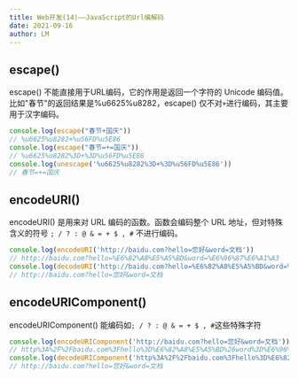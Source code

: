 ```yaml
---
title: Web开发(14)——JavaScript的Url编解码
date: 2021-09-16
author: LM
---
```


##  escape()

escape() 不能直接用于URL编码，它的作用是返回一个字符的 Unicode 编码值。比如"春节"的返回结果是%u6625%u8282，escape() 仅不对`+`进行编码，其主要用于汉字编码。

```javascript
console.log(escape("春节+国庆"))
// %u6625%u8282+%u56FD%u5E86
console.log(escape("春节=+=国庆"))
// %u6625%u8282%3D+%3D%u56FD%u5E86
console.log(unescape('%u6625%u8282%3D+%3D%u56FD%u5E86'))
// 春节=+=国庆
```

## encodeURI()

encodeURI() 是用来对 URL 编码的函数。函数会编码整个 URL 地址，但对特殊含义的符号 `; / ? : @ & = + $ , #` 不进行编码。

```javascript
console.log(encodeURI('http://baidu.com?hello=您好&word=文档'))
// http://baidu.com?hello=%E6%82%A8%E5%A5%BD&word=%E6%96%87%E6%A1%A3
console.log(decodeURI('http://baidu.com?hello=%E6%82%A8%E5%A5%BD&word=%E6%96%87%E6%A1%A3'))
// http://baidu.com?hello=您好&word=文档
```

## encodeURIComponent()

encodeURIComponent() 能编码如`; / ? : @ & = + $ , #`这些特殊字符

```javascript
console.log(encodeURIComponent('http://baidu.com?hello=您好&word=文档'))
// http%3A%2F%2Fbaidu.com%3Fhello%3D%E6%82%A8%E5%A5%BD%26word%3D%E6%96%87%E6%A1%A3
console.log(decodeURIComponent('http%3A%2F%2Fbaidu.com%3Fhello%3D%E6%82%A8%E5%A5%BD%26word%3D%E6%96%87%E6%A1%A3'))
// http://baidu.com?hello=您好&word=文档
```


